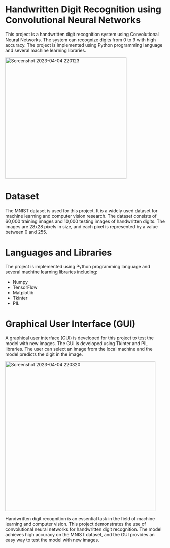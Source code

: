 # Handwritten Digit Recognition using Convolutional Neural Networks
This project is a handwritten digit recognition system using Convolutional Neural Networks. The system can recognize digits from 0 to 9 with high accuracy. The project is implemented using Python programming language and several machine learning libraries.

<img width="382" alt="Screenshot 2023-04-04 220123" src="https://user-images.githubusercontent.com/99079792/229850677-48e53b57-f173-4a1a-8fe0-6ef83f3d8e4d.png">

# Dataset
The MNIST dataset is used for this project. It is a widely used dataset for machine learning and computer vision research. The dataset consists of 60,000 training images and 10,000 testing images of handwritten digits. The images are 28x28 pixels in size, and each pixel is represented by a value between 0 and 255.

# Languages and Libraries
The project is implemented using Python programming language and several machine learning libraries including:

 * Numpy
 * TensorFlow
 * Matplotlib
 * Tkinter
 * PIL

# Graphical User Interface (GUI)
A graphical user interface (GUI) is developed for this project to test the model with new images. The GUI is developed using Tkinter and PIL libraries. The user can select an image from the local machine and the model predicts the digit in the image.


<img width="473" alt="Screenshot 2023-04-04 220320" src="https://user-images.githubusercontent.com/99079792/229851123-1c2d6e04-1f0e-4185-b353-20a79e3ca00f.png">

Handwritten digit recognition is an essential task in the field of machine learning and computer vision. This project demonstrates the use of convolutional neural networks for handwritten digit recognition. The model achieves high accuracy on the MNIST dataset, and the GUI provides an easy way to test the model with new images.
